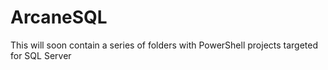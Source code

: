 # ArcaneSQL
This will soon contain a series of folders with PowerShell projects targeted for SQL Server
